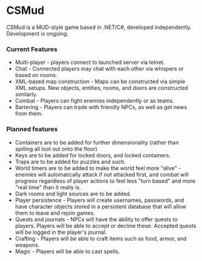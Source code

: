 # CSMud
CSMud is a MUD-style game based in .NET/C#, developed independently. Development is ongoing.

### Current Features
* Multi-player - players connect to launched server via telnet. 
* Chat - Connected players may chat with each other via whispers or based on rooms.
* XML-based map construction - Maps can be constructed via simple XML setups. New objects, entities, rooms, and doors are constructed similarly. 
* Combat - Players can fight enemies independently or as teams. 
* Bartering - Players can trade with friendly NPCs, as well as get news from them.

### Planned features
* Containers are to be added for further dimensionality (rather than spilling all loot out onto the floor)
* Keys are to be added for locked doors, and locked containers.
* Traps are to be added for puzzles and such.
* World timers are to be added to make the world feel more "alive" - enemies will automatically attack if not attacked first, and combat will progress regardless of player actions to feel less "turn based" and more "real time" than it really is.
* Dark rooms and light sources are to be added.
* Player persistence - Players will create usernames, passwords, and have character objects stored in a persistent database that will allow them to leave and rejoin games. 
* Quests and journals - NPCs will have the ability to offer quests to players. Players will be able to accept or decline these. Accepted quests will be logged in the player's journal.
* Crafting - Players will be able to craft items such as food, armor, and weapons.
* Magic - Players will be able to cast spells.

